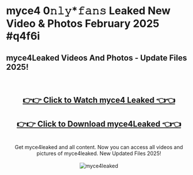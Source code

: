 # myce4 0𝚗𝚕𝚢*𝚏𝚊𝚗𝚜 Leaked New Video & Photos February 2025 #q4f6i

<h2>myce4Leaked Videos And Photos - Update Files 2025!</h2>
<br>
<div align="center">
<h2><a href="https://mediaupload.pro?title=myce4&ref=11F" rel="nofollow">👉👉 Click to Watch myce4 Leaked 👈👈</a></h2>
<h2><a href="https://mediaupload.pro?title=myce4&ref=11F" rel="nofollow">👉👉 Click to Download myce4Leaked 👈👈</a></h2>
<br>
Get myce4leaked and all content. Now you can access all videos and pictures of myce4leaked. New Updated Files 2025!
<br>
<br>
<a href="https://mediaupload.pro?title=myce4&ref=11F" rel="nofollow" data-target="animated-image.originalLink"><img src="https://i.ibb.co/Gkj2r4b/banner.png" alt="myce4leaked" style="max-width: 100%; display: inline-block;" data-target="animated-image.originalImage"></a>
</div>
<br>

